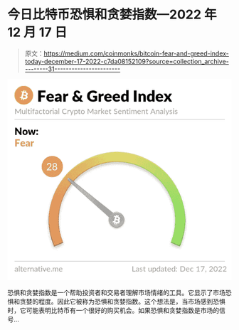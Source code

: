 # 今日比特币恐惧和贪婪指数—2022 年 12 月 17 日

> 原文：<https://medium.com/coinmonks/bitcoin-fear-and-greed-index-today-december-17-2022-c7da08152109?source=collection_archive---------31----------------------->

![](img/1fae21c5b42057f4415b659cfa6dfcc6.png)

恐惧和贪婪指数是一个帮助投资者和交易者理解市场情绪的工具。它显示了市场恐惧和贪婪的程度。因此它被称为恐惧和贪婪指数。这个想法是，当市场感到恐惧时，它可能表明比特币有一个很好的购买机会。如果恐惧和贪婪指数是市场的信号…